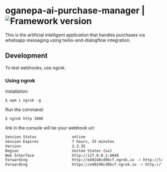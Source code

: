 # oganepa-ai-purchase-manager | ![Framework version](https://img.shields.io/github/package-json/dependency-version/siliconbear/oganepa-ai-purchase-manager/koa)

This is the artificial intelligent application that handles purchases via whatsapp messaging using twilio-and-dialogflow integration.

## Development

To test webhooks, use ngrok.

### Using ngrok

installation:

`$ npm i ngrok -g`

Run the command:

`$ ngrok http 3000`

link in the console will be your webhook url:

```bash
Session Status                online
Session Expires               7 hours, 55 minutes
Version                       2.3.35
Region                        United States (us)
Web Interface                 http://127.0.0.1:4040
Forwarding                    http://e49240cd9bcf.ngrok.io -> http://localhost:3
Forwarding                    https://e49240cd9bcf.ngrok.io -> http://localhost:

```

